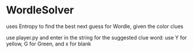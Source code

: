 # WordleSolver
uses Entropy to find the best next guess for Wordle, given the color clues

use player.py and enter in the string for the suggested clue word: use Y for yellow, G for Green, and x for blank
